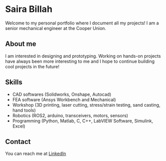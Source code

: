 # Saira Billah
Welcome to my personal portfolio where I document all my projects! I am a senior mechanical engineer at the Cooper Union. 

## About me
I am interested in designing and prototyping. Working on hands-on projects have always been more interesting to me and I hope to continue building cool projects in the future! 

## Skills
- CAD softwares (Solidworks, Onshape, Autocad)
- FEA software (Ansys Workbench and Mechanical)
- Workshop (3D printing, laser cutting, stress/strain testing, sand casting, hand tools)
- Robotics (ROS2, arduino, transceivers, motors, sensors)
- Programming (Python, Matlab, C, C++, LabVIEW Software, Simulink, Excel)

## Contact
You can reach me at [LinkedIn](https://www.linkedin.com/in/saira-billah-63905a230/)

<!--
**sairabillah/sairabillah** is a ✨ _special_ ✨ repository because its `README.md` (this file) appears on your GitHub profile.

Here are some ideas to get you started:

- 🔭 I’m currently working on ...
- 🌱 I’m currently learning ...
- 👯 I’m looking to collaborate on ...
- 🤔 I’m looking for help with ...
- 💬 Ask me about ...
- 📫 How to reach me: ...
- 😄 Pronouns: ...
- ⚡ Fun fact: ...
-->
